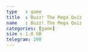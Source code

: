 ```yaml
---
type   : game
title  : Buzz! The Mega Quiz
name   : Buzz! The Mega Quiz
categories: [game]
size : 1.8 GB
telegram: 200
---
```



